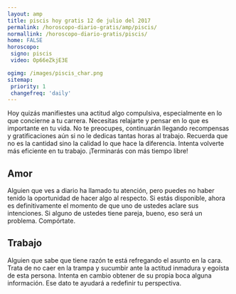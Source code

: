```yaml
---
layout: amp
title: piscis hoy gratis 12 de julio del 2017 
permalink: /horoscopo-diario-gratis/amp/piscis/
normallink: /horoscopo-diario-gratis/piscis/
home: FALSE
horoscopo:
 signo: piscis
 video: Op66eZkjE3E

ogimg: /images/piscis_char.png
sitemap:
 priority: 1
 changefreq: 'daily'
---
```



Hoy quizás manifiestes una actitud algo compulsiva, especialmente en lo que concierne a tu carrera. Necesitas relajarte y pensar en lo que es importante en tu vida. No te preocupes, continuarán llegando recompensas y gratificaciones aún si no le dedicas tantas horas al trabajo. Recuerda que no es la cantidad sino la calidad lo que hace la diferencia. Intenta volverte más eficiente en tu trabajo. ¡Terminarás con más tiempo libre!

## Amor

Alguien que ves a diario ha llamado tu atención, pero puedes no haber tenido la oportunidad de hacer algo al respecto. Si estás disponible, ahora es definitivamente el momento de que uno de ustedes aclare sus intenciones. Si alguno de ustedes tiene pareja, bueno, eso será un problema. Compórtate.

## Trabajo

Alguien que sabe que tiene razón te está refregando el asunto en la cara. Trata de no caer en la trampa y sucumbir ante la actitud inmadura y egoísta de esta persona. Intenta en cambio obtener de su propia boca alguna información. Ese dato te ayudará a redefinir tu perspectiva.